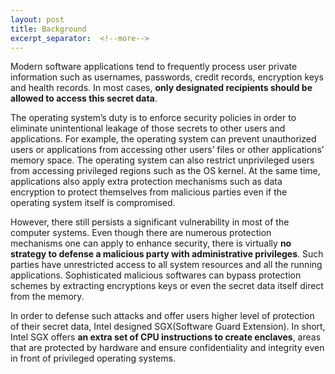 ```yaml
---
layout: post
title: Background
excerpt_separator:  <!--more-->
---
```


Modern software applications tend to frequently process user private information such as usernames, passwords, credit records, encryption keys and health records. In most cases, <strong>only designated recipients should be allowed to access this secret data</strong>.

The operating system’s duty is to enforce security policies in order to eliminate unintentional leakage of those secrets to other users and applications. For example, the operating system can prevent unauthorized users or applications from accessing other users’ files or other applications’ memory space. The operating system can also restrict unprivileged users from accessing privileged regions such as the OS kernel. At the same time, applications also apply extra protection mechanisms such as data encryption to protect themselves from malicious parties even if the operating system itself is compromised.

However, there still persists a significant vulnerability in most of the computer systems. Even though there are numerous protection mechanisms one can apply to enhance security, there is virtually <strong>no strategy to defense a malicious party with administrative privileges</strong>. Such parties have unrestricted access to all system resources and all the running applications. Sophisticated malicious softwares can bypass protection schemes by extracting encryptions keys or even the secret data itself direct from the memory.

In order to defense such attacks and offer users higher level of protection of their secret data, Intel designed SGX(Software Guard Extension). In short, Intel SGX offers <strong>an extra set of CPU instructions to create enclaves</strong>, areas that are protected by hardware and ensure confidentiality and integrity even in front of privileged operating systems.